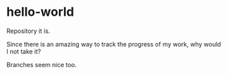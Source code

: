 hello-world
===========

Repository it is.

Since there is an amazing way to track the progress of my work, why would I not take it? 

Branches seem nice too.
